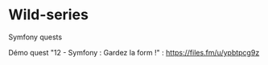 # Wild-series
Symfony quests

Démo quest "12 - Symfony : Gardez la form !" : https://files.fm/u/ypbtpcg9z